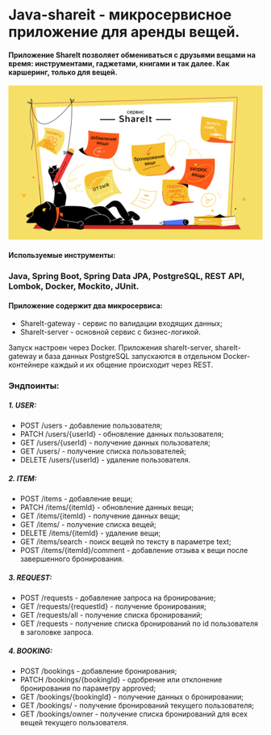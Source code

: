 # Java-shareit - микросервисное приложение для аренды вещей.
#### Приложение ShareIt позволяет обмениваться с друзьями вещами на время: инструментами, гаджетами, книгами и так далее. Как каршеринг, только для вещей.

![328_1717671631.png](328_1717671631.png)

#### Используемые инструменты: 
### Java, Spring Boot, Spring Data JPA, PostgreSQL, REST API, Lombok, Docker, Mockito, JUnit. 

#### Приложение содержит два микросервиса:
- ShareIt-gateway - сервис по валидации входящих данных;
- ShareIt-server - основной сервис с бизнес-логикой.

Запуск настроен через Docker. Приложения shareIt-server, shareIt-gateway и база данных PostgreSQL запускаются в отдельном Docker-контейнере каждый и их общение происходит через REST.

### Эндпоинты:
##### 1. USER:
- POST /users - добавление пользователя;
- PATCH /users/{userId} - обновление данных пользователя;
- GET /users/{userId} - получение данных пользователя;
- GET /users/ - получение списка пользователей;
- DELETE /users/{userId} - удаление пользователя.

##### 2. ITEM:
- POST /items - добавление вещи;
- PATCH /items/{itemId} - обновление данных вещи;
- GET /items/{itemId} - получение данных вещи;
- GET /items/ - получение списка вещей;
- DELETE /items/{itemId} - удаление вещи;
- GET /items/search - поиск вещей по тексту в параметре text;
- POST /items/{itemId}/comment - добавление отзыва к вещи после завершенного бронирования.

##### 3. REQUEST:
- POST /requests - добавление запроса на бронирование;
- GET /requests/{requestId} - получение бронирования;
- GET /requests/all - получение списка бронирований;
- GET /requests - получение списка бронирований по id пользователя в заголовке запроса.

##### 4. BOOKING:
- POST /bookings - добавление бронирования;
- PATCH /bookings/{bookingId} - одобрение или отклонение бронирования по параметру approved;
- GET /bookings/{bookingId} - получение данных о бронировании;
- GET /bookings/ - получение бронирований текущего пользователя;
- GET /bookings/owner - получение списка бронирований для всех вещей текущего пользователя.
